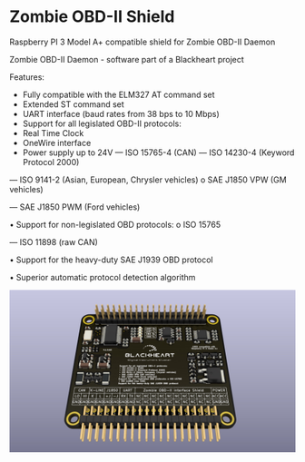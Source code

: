 # Zombie OBD-II Shield 
Raspberry PI 3 Model A+ compatible shield for Zombie OBD-II Daemon

Zombie OBD-II Daemon - software part of a Blackheart project

Features:
- Fully compatible with the ELM327 AT command set
- Extended ST command set
- UART interface (baud rates from 38 bps to 10 Mbps)
- Support for all legislated OBD-II protocols:
- Real Time Clock
- OneWire interface
- Power supply up to 24V 
— ISO 15765-4 (CAN)
— ISO 14230-4 (Keyword Protocol 2000)

— ISO 9141-2 (Asian, European, Chrysler vehicles) o SAE J1850 VPW (GM vehicles)

— SAE J1850 PWM (Ford vehicles)

• Support for non-legislated OBD protocols: o ISO 15765

— ISO 11898 (raw CAN)

• Support for the heavy-duty SAE J1939 OBD protocol

• Superior automatic protocol detection algorithm


![preview 1](https://github.com/helimania/obd_2_shield/blob/master/obd.2.shield.3d.jpg)
